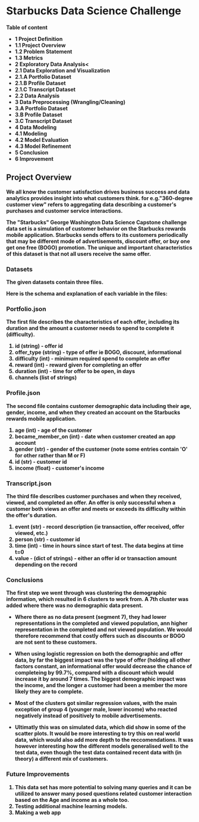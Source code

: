 # Starbucks Data Science Challenge

<b> Table of content<br>
- 1 Project Definition
- 1.1 Project Overview 
- 1.2 Problem Statement
- 1.3 Metrics
- 2 Exploratory Data Analysis<
- 2.1 Data Exploration and Visualization
- 2.1.A Portfolio Dataset
- 2.1.B Profile Dataset
- 2.1.C Transcript Dataset
- 2.2 Data Analysis
- 3 Data Preprocessing (Wrangling/Cleaning)
- 3.A Portfolio Dataset
- 3.B Profile Dataset
- 3.C Transcript Dataset
- 4 Data Modeling
- 4.1 Modeling
- 4.2 Model Evaluation
- 4.3 Model Refinement
- 5 Conclusion
- 6 Improvement

## Project Overview
We all know the customer satisfaction drives business success and data analytics provides insight into what customers think. for e.g."360-degree customer view" refers to aggregating data describing a customer's purchases and customer service interactions.

The "Starbucks" George Washington Data Science Capstone challenge data set is a simulation of customer behavior on the Starbucks rewards mobile application. Starbucks sends offers to its customers periodically that may be different mode of advertisements, discount offer, or buy one get one free (BOGO) promotion. The unique and important characteristics of this dataset is that not all users receive the same offer.


### Datasets
The given datasets contain three files. 

Here is the schema and explanation of each variable in the files:
### Portfolio.json
The first file describes the characteristics of each offer, including its duration and the amount a customer needs to spend to complete it (difficulty). <br>
1. id (string) - offer id 
2. offer_type (string) - type of offer ie BOGO, discount, informational
3. difficulty (int) - minimum required spend to complete an offer
4. reward (int) - reward given for completing an offer
5. duration (int) - time for offer to be open, in days
6. channels (list of strings)

### Profile.json
The second file contains customer demographic data including their age, gender, income, and when they created an account on the Starbucks rewards mobile application.
1. age (int) - age of the customer
2. became_member_on (int) - date when customer created an app account
3. gender (str) - gender of the customer (note some entries contain 'O' for other rather than M or F)
4. id (str) - customer id
5. income (float) - customer's income

### Transcript.json
The third file describes customer purchases and when they received, viewed, and completed an offer. An offer is only successful when a customer both views an offer and meets or exceeds its difficulty within the offer's duration.

1. event (str) - record description (ie transaction, offer received, offer viewed, etc.)
2. person (str) - customer id
3. time (int) - time in hours since start of test. The data begins at time t=0
4. value - (dict of strings) - either an offer id or transaction amount depending on the record

### Conclusions
The first step we went through was clustering the demographic information, which resulted in 6 clusters to work from. A 7th cluster was added where there was no demographic data present.
- Where there as no data present (segment 7), they had lower representations in the completed and viewed population, ann higher representation in the completed and not viewed population. We would therefore recommend that costly offers such as discounts or BOGO are not sent to these customers.

- When using logistic regression on both the demographic and offer data, by far the biggest impact was the type of offer (holding all other factors constant, an informational offer would decrease the chance of completeing by 99.7%, compared with a discount which would increase it by around 7 times. The biggest demographic impact was the income, and the longer a customer had been a member the more likely they are to complete.

- Most of the clusters got similar regression values, with the main exception of group 4 (younger male, lower income) who reacted negatively instead of positively to mobile advertisements.

- Ultimatly this was on simulated data, which did show in some of the scatter plots. It would be more interesting to try this on real world data, which would also add more depth to the reccomendations. It was however interesting how the different models generalised well to the test data, even though the test data contained recent data with (in theory) a different mix of customers.

### Future Improvements
1. This data set has more potential to solving many queries and it can be utilized to answer many posed questions related customer interaction based on the Age and income as a whole too.
2. Testing additional machine learning models.
3. Making a web app


